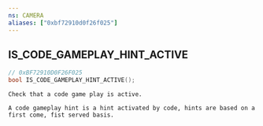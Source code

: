 ```yaml
---
ns: CAMERA
aliases: ["0xbf72910d0f26f025"]
---
```

## IS_CODE_GAMEPLAY_HINT_ACTIVE

```c
// 0xBF72910D0F26F025
bool IS_CODE_GAMEPLAY_HINT_ACTIVE();
```

```
Check that a code game play is active.

A code gameplay hint is a hint activated by code, hints are based on a first come, fist served basis.
```
